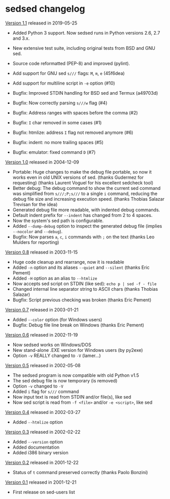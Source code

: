 sedsed changelog
================

[Version 1.1](https://github.com/aureliojargas/sedsed/releases/tag/v1.1)
released in 2019-05-25

- Added Python 3 support. Now sedsed runs in Python versions 2.6, 2.7
  and 3.x.
- New extensive test suite, including original tests from BSD and GNU sed.
- Source code reformatted (PEP-8) and improved (pylint).

- Add support for GNU sed `s///` flags: `M`, `m`, `e` (45f6dea)
- Add support for multiline script in `-e` option (#10)
- Bugfix: Improved STDIN handling for BSD sed and Termux (a49703d)
- Bugfix: Now correctly parsing `s///w` flag (#4)
- Bugfix: Address ranges with spaces before the comma (#2)
- Bugfix: `I` char removed in some cases (#1)
- Bugfix: htmlize: address `I` flag not removed anymore (#6)
- Bugfix: indent: no more trailing spaces (#5)
- Bugfix: emulator: fixed command `D` (#7)

[Version 1.0](https://github.com/aureliojargas/sedsed/releases/tag/v1.0)
released in 2004-12-09

- Portable: Huge changes to make the debug file portable, so now it
  works even in old UNIX versions of sed.
  (thanks Gudermez for requesting)
  (thanks Laurent Voguel for his excellent sedcheck tool)
- Better debug: The debug command to show the current sed command was
  simplified from `s///;P;s///` to a single `i` command, reducing the
  debug file size and increasing execution speed.
  (thanks Thobias Salazar Trevisan for the idea)
- Generated debug file more readable, with indented debug commands.
- Default indent prefix for `--indent` has changed from 2 to 4 spaces.
- Now the system's sed path is configurable.
- Added `--dump-debug` option to inspect the generated debug file
  (implies `--nocolor` and `--debug`).
- Bugfix: Now parses `a`, `c`, `i` commands with `;` on the text
  (thanks Leo Mulders for reporting)

[Version 0.8](https://github.com/aureliojargas/sedsed/releases/tag/v0.8)
released in 2003-11-15

- Huge code cleanup and rearrange, now it is readable
- Added `-n` option and its aliases `--quiet` and `--silent`
  (thanks Eric Pement)
- Added `-H` option as an alias to `--htmlize`
- Now accepts sed script on STDIN (like sed): `echo p | sed -f - file`
- Changed internal line separator string to ASCII chars
  (thanks Thobias Salazar)
- Bugfix: Script previous checking was broken (thanks Eric Pement)

[Version 0.7](https://github.com/aureliojargas/sedsed/releases/tag/v0.7)
released in 2003-01-21

- Added `--color` option (for Windows users)
- Bugfix: Debug file line break on Windows (thanks Eric Pement)

[Version 0.6](https://github.com/aureliojargas/sedsed/releases/tag/v0.6)
released in 2002-11-19

- Now sedsed works on Windows/DOS
- New stand-alone .EXE version for Windows users (by py2exe)
- Option `-v` REALLY changed to `-V` (lamer...)

[Version 0.5](https://github.com/aureliojargas/sedsed/releases/tag/v0.5)
released in 2002-05-08

- The sedsed program is now compatible with old Python v1.5
- The sed debug file is now temporary (is removed)
- Option `-v` changed to `-V`
- Added `i` flag for `s///` command
- Now input text is read from STDIN and/or file(s), like sed
- Now sed script is read from `-f <file>` and/or `-e <script>`, like sed

[Version 0.4](https://github.com/aureliojargas/sedsed/releases/tag/v0.4)
released in 2002-03-27

- Added `--htmlize` option

[Version 0.3](https://github.com/aureliojargas/sedsed/releases/tag/v0.3)
released in 2002-02-22

- Added `--version` option
- Added documentation
- Added i386 binary version

[Version 0.2](https://github.com/aureliojargas/sedsed/releases/tag/v0.2)
released in 2001-12-22

- Status of `t` command preserved correctly (thanks Paolo Bonzini)

[Version 0.1](https://github.com/aureliojargas/sedsed/releases/tag/v0.1)
released in 2001-12-21

- First release on sed-users list
